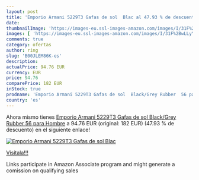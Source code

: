 ```yaml
---
layout: post
title: 'Emporio Armani 5229T3 Gafas de sol  Blac al 47.93 % de descuento'
date: 
thumbnailImage: 'https://images-eu.ssl-images-amazon.com/images/I/31F%2BwLLyYyL._SL200_.jpg'
images: [ 'https://images-eu.ssl-images-amazon.com/images/I/31F%2BwLLyYyL._SL200_.jpg' ]
comments: true
category: ofertas
author: ring
slug: 'B00JLEM86K-es'
description:
actualPrice: 94.76 EUR
currency: EUR
price: 94.76
comparePrice: 182 EUR
inStock: true
prodname: 'Emporio Armani 5229T3 Gafas de sol  Black/Grey Rubber  56 para Hombre'
country: 'es'
---
```


Ahora mismo tienes [Emporio Armani 5229T3 Gafas de sol  Black/Grey Rubber  56 para Hombre](https://www.amazon.es/dp/B00JLEM86K/?tag=tolees-21) a 94.76 EUR (original: 182 EUR) (47.93 %  de descuento) en el siguiente enlace!

[![Emporio Armani 5229T3 Gafas de sol  Blac](https://images-eu.ssl-images-amazon.com/images/I/31F%2BwLLyYyL._SL200_.jpg)](https://www.amazon.es/dp/B00JLEM86K/?tag=tolees-21)

[Visítala!!!](https://www.amazon.es/dp/B00JLEM86K/?tag=tolees-21)

Links participate in Amazon Associate program and might generate a comission on qualifying sales
